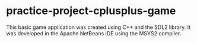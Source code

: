 # practice-project-cplusplus-game

This basic game application was created using C++ and the SDL2 library.
It was developed in the Apache NetBeans IDE using the MSYS2 compiler.
